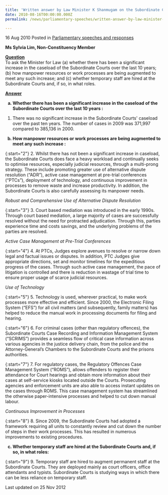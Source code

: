 ```yaml
---
title: 'Written answer by Law Minister K Shanmugam on the Subordinate Courts’ caseload and manpower resources'
date: 2010-08-16T00:00:00.000Z
permalink: /news/parliamentary-speeches/written-answer-by-law-minister-k-shanmugam-on-the-subordinate-courts-caseload-and-manpower/

---
```




16 Aug 2010 Posted in [Parliamentary speeches and responses](/news/parliamentary-speeches) 



**Ms Sylvia Lim, Non-Constituency Member** 


**<u>Question</u>**  
To ask the Minister for Law (a) whether there has been a significant increase in the caseload of the Subordinate Courts over the last 10 years; (b) how manpower resources or work processes are being augmented to meet any such increase; and (c) whether temporary staff are hired at the Subordinate Courts and, if so, in what roles. 

**<u>Answer</u>**  
<ol style="list-style-type: lower-alpha; font-weight:bold;">
<li>Whether there has been a significant increase in the caseload of the Subordinate Courts over the last 10 years : </li>
</ol>


1. There was no significant increase in the Subordinate Courts' caseload over the past ten years.  The number of cases in 2009 was 371,997 compared to 385,136 in 2000. 

<ol start="2" style="list-style-type: lower-alpha; font-weight:bold;">
<li> How manpower resources or work processes are being augmented to meet any such increase : </li>
</ol>


{:start="2"}
2. Whilst there has not been a significant increase in caseload, the Subordinate Courts does face a heavy workload and continually seeks to optimise resources, especially judicial resources, through a multi-prong strategy. These include promoting greater use of alternative dispute resolution (“ADR”), active case management at pre-trial conferences (“PTCs”), deployment of technology, and continuous improvement in processes to remove waste and increase productivity. In addition, the Subordinate Courts is also carefully assessing its manpower needs.

*Robust and Comprehensive Use of Alternative Dispute Resolution*

{:start="3"}
3. Court based mediation was introduced in the early 1990s. Through court based mediation, a large majority of cases are successfully resolved without the need for protracted adjudication. Through this, parties experience time and costs savings, and the underlying problems of the parties are resolved. 


*Active Case Management at Pre-Trial Conferences*

{:start="4"}
4. At PTCs, Judges explore avenues to resolve or narrow down legal and factual issues or disputes. In addition, PTC Judges give appropriate directions, set and monitor timelines for the expeditious progress of the cases.  Through such active case management, the pace of litigation is controlled and there is reduction in wastage of trial time to ensure proper usage of scarce judicial resources. 


*Use of Technology*

{:start="5"}
5. Technology is used, wherever practical, to make work processes more effective and efficient. Since 2000, the Electronic Filing System (“EFS”) for all civil matters (and subsequently, family matters) has helped to reduce the manual work in processing documents for filing and hearing. 

{:start="6"}
6. For criminal cases (other than regulatory offences), the Subordinate Courts Case Recording and Information Management System (“SCRIMS”) provides a seamless flow of critical case information across various agencies in the justice delivery chain, from the police and the Attorney-General’s Chambers to the Subordinate Courts and the prisons authorities.

{:start="7"}
7. For regulatory cases, the Regulatory Offences Case Management System (“ROMS”), allows offenders to register their attendance for Court hearings and obtain more information about their cases at self-service kiosks located outside the Courts. Prosecuting agencies and enforcement units are also able to access instant updates on the cases through ROMS. This case management system has streamlined the otherwise paper-intensive processes and helped to cut down manual labour.


*Continuous Improvement in Processes*

{:start="8"}
8. Since 2009, the Subordinate Courts had adopted a framework requiring all units to constantly review and cut down the number of steps in their work processes.  This has resulted in numerous improvements to existing procedures.  



<ol start="3" style="list-style-type: lower-alpha; font-weight:bold;">
<li>Whether temporary staff are hired at the Subordinate Courts and, if so, in what roles:</li>
</ol>


{:start="9"}
9. Temporary staff are hired to augment permanent staff at the Subordinate Courts. They are deployed mainly as court officers, office attendants and typists. Subordinate Courts is studying ways in which there can be less reliance on temporary staff.


<p class="right-side-updated">Last updated on 25 Nov 2012</p> 
